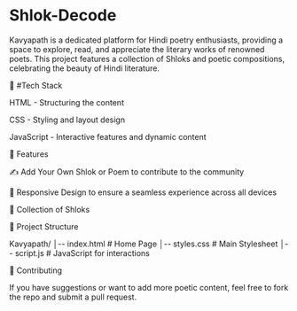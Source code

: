 # Shlok-Decode
Kavyapath is a dedicated platform for Hindi poetry enthusiasts, providing a space to explore, read, and appreciate the literary works of renowned poets. This project features a collection of Shloks and poetic compositions, celebrating the beauty of Hindi literature.
 
🚀 #Tech Stack

HTML - Structuring the content

CSS - Styling and layout design

JavaScript - Interactive features and dynamic content

🎯 Features

✍️ Add Your Own Shlok or Poem to contribute to the community

📱 Responsive Design to ensure a seamless experience across all devices

📜 Collection of Shloks 

📂 Project Structure

Kavyapath/
│-- index.html        # Home Page
│-- styles.css        # Main Stylesheet
│-- script.js         # JavaScript for interactions

🤝 Contributing

If you have suggestions or want to add more poetic content, feel free to fork the repo and submit a pull request.
